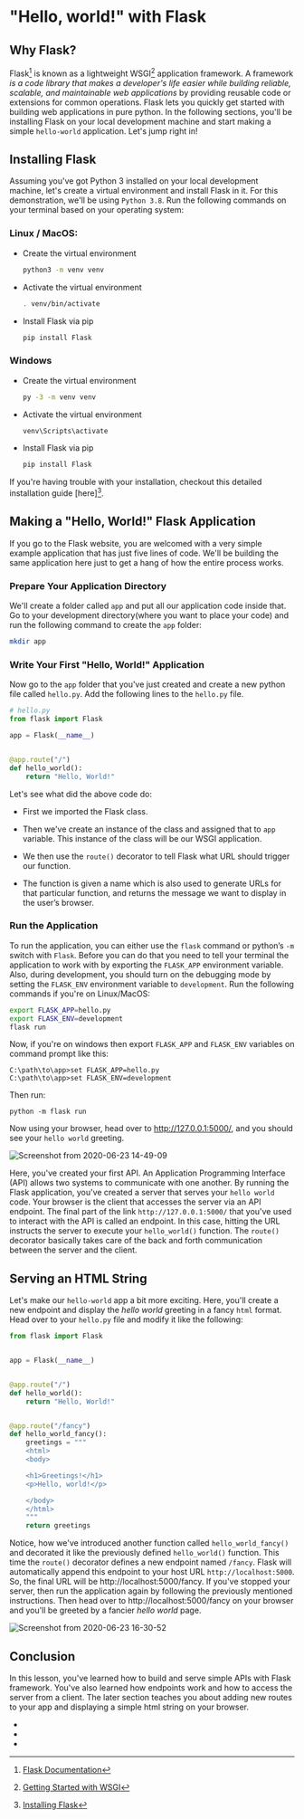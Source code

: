 # "Hello, world!" with Flask

## Why Flask?

Flask[^flask] is known as a lightweight WSGI[^wsgi] application framework. A framework *is a code library that makes a developer's life easier while building reliable, scalable, and maintainable web applications* by providing reusable code or extensions for common operations. Flask lets you quickly get started with building web applications in pure python. In the following sections, you'll be installing Flask on your local development machine and start making a simple `hello-world` application. Let's jump right in!

## Installing Flask

Assuming you've got Python 3 installed on your local development machine, let's create a virtual environment and install Flask in it. For this demonstration, we'll be using `Python 3.8`. Run the following commands on your terminal based on your operating system:

### Linux / MacOS:

* Create the virtual environment

    ```bash
    python3 -m venv venv
    ```

* Activate the virtual environment

    ```bash
    . venv/bin/activate
    ```

* Install Flask via pip

    ```bash
    pip install Flask
    ```

### Windows

* Create the virtual environment

    ```bash
    py -3 -m venv venv
    ```

* Activate the virtual environment

    ```bash
    venv\Scripts\activate
    ```

* Install Flask via pip

    ```bash
    pip install Flask
    ```

If you're having trouble with your installation, checkout this detailed installation guide [here][^flask-install].

## Making a "Hello, World!" Flask Application

If you go to the Flask website, you are welcomed with a very simple example application that has just five lines of code. We'll be building the same application here just to get a hang of how the entire process works.

### Prepare Your Application Directory

We'll create a folder called `app` and put all our application code inside that. Go to your development directory(where you want to place your code) and run the following command to create the `app` folder:

```bash
mkdir app
```

### Write Your First "Hello, World!" Application

Now go to the `app` folder that you've just created and create a new python file called `hello.py`. Add the following lines to the `hello.py` file.

```python
# hello.py
from flask import Flask

app = Flask(__name__)


@app.route("/")
def hello_world():
    return "Hello, World!"
```

Let's see what did the above code do:

* First we imported the Flask class.

* Then we've create an instance of the class and assigned that to `app` variable. This instance of the class will be our WSGI application.

* We then use the `route()` decorator to tell Flask what URL should trigger our function.

* The function is given a name which is also used to generate URLs for that particular function, and returns the message we want to display in the user’s browser.

### Run the Application

To run the application, you can either use the `flask` command or python’s `-m` switch with `Flask`. Before you can do that you need to tell your terminal the application to work with by exporting the `FLASK_APP` environment variable. Also, during development, you should turn on the debugging mode by setting the `FLASK_ENV` environment variable to `development`. Run the following commands if you're on Linux/MacOS:

```bash
export FLASK_APP=hello.py
export FLASK_ENV=development
flask run
```


Now, if you're on windows then export `FLASK_APP` and `FLASK_ENV` variables on command prompt like this:

```
C:\path\to\app>set FLASK_APP=hello.py
C:\path\to\app>set FLASK_ENV=development
```

Then run:

```
python -m flask run
```

Now using your browser, head over to http://127.0.0.1:5000/, and you should see your `hello world` greeting.

![Screenshot from 2020-06-23 14-49-09](https://user-images.githubusercontent.com/30027932/85382453-cda74200-b560-11ea-810e-a357545531ee.png)


Here, you've created your first API. An Application Programming Interface (API) allows two systems to communicate with one another. By running the Flask application, you've created a server that serves your `hello world` code. Your browser is the client that accesses the server via an API endpoint. The final part of the link `http://127.0.0.1:5000/` that you've used to interact with the API is called an endpoint. In this case, hitting the URL instructs the server to execute your `hello_world()` function. The `route()` decorator basically takes care of the back and forth communication between the server and the client.

## Serving an HTML String

Let's make our `hello-world` app a bit more exciting. Here, you'll create a new endpoint and display the *hello world* greeting in a fancy `html` format. Head over to your `hello.py` file and modify it like the following:

```python
from flask import Flask


app = Flask(__name__)


@app.route("/")
def hello_world():
    return "Hello, World!"


@app.route("/fancy")
def hello_world_fancy():
    greetings = """
    <html>
    <body>

    <h1>Greetings!</h1>
    <p>Hello, world!</p>

    </body>
    </html>
    """
    return greetings
```

Notice, how we've introduced another function called `hello_world_fancy()` and decorated it like the previously defined `hello_world()` function. This time the `route()` decorator defines a new endpoint named `/fancy`. Flask will automatically append this endpoint to your host URL `http://localhost:5000`. So, the final URL will be http://localhost:5000/fancy. If you've stopped your server, then run the application again by following the previously mentioned instructions. Then head over to http://localhost:5000/fancy on your browser and you'll be greeted by a fancier *hello world* page.

![Screenshot from 2020-06-23 16-30-52](https://user-images.githubusercontent.com/30027932/85393520-f7676580-b56e-11ea-93ed-fc6621116e04.png)

## Conclusion

In this lesson, you've learned how to build and serve simple APIs with Flask framework. You've also learned how endpoints work and how to access the server from a client. The later section teaches you about adding new routes to your app and displaying a simple html string on your browser.

* [^flask]: [Flask Documentation](https://flask.palletsprojects.com/en/1.1.x/)
* [^wsgi]: [Getting Started with WSGI](https://wsgi.readthedocs.io/en/latest/what.html)
* [^flask-install]: [Installing Flask](https://flask.palletsprojects.com/en/1.1.x/installation/)
